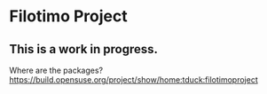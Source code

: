 # Filotimo Project
## This is a work in progress.

Where are the packages? https://build.opensuse.org/project/show/home:tduck:filotimoproject
